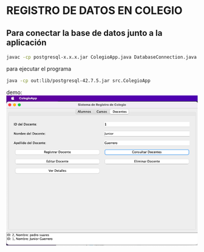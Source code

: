 # REGISTRO DE DATOS EN COLEGIO
## Para conectar la base de datos junto a la aplicación
```bash
javac -cp postgresql-x.x.x.jar ColegioApp.java DatabaseConnection.java
```
para ejecutar el programa 
```bash
java -cp out:lib/postgresql-42.7.5.jar src.ColegioApp
```

demo:
<img src="image.png">